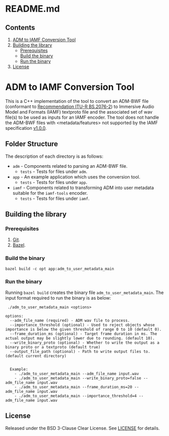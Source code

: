 # README.md

## Contents

1.  [ADM to IAMF Conversion Tool](#ADM-to-IAMF-Conversion-Tool)
2.  [Building the library](#ADM-Building-the-LibraryTool)
    -   [Prerequisites](#Prerequisites)
    -   [Build the binary](#Build-the-binary)
    -   [Run the binary](#Run-the-binary)
3.  [License](#License)

# ADM to IAMF Conversion Tool

This is a C++ implementation of the tool to convert an ADM-BWF file (conformant
to
[Recommendation ITU-R BS.2076-2](https://www.itu.int/dms_pubrec/itu-r/rec/bs/R-REC-BS.2076-2-201910-I!!PDF-E.pdf))
to Immersive Audio Model and Formats (IAMF) textproto file and the associated
set of wav file(s) to be used as inputs for an IAMF encoder. The tool does not
handle the ADM-BWF files with <metadata/features> not supported by the IAMF
specification [v1.0.0](https://aomediacodec.github.io/iamf/v1.0.0.html).

## Folder Structure

The description of each directory is as follows:

*   `adm` - Components related to parsing an ADM-BWF file.
    *   `tests` - Tests for files under `adm`.
*   `app` - An example application which uses the conversion tool.
    *   `tests` - Tests for files under `app`.
*   `iamf` - Components related to transforming ADM into user metadata suitable
    for the `iamf-tools` encoder.
    *   `tests` - Tests for files under `iamf`.

## Building the library

### Prerequisites

1.  [Git](https://git-scm.com/).
2.  [Bazel](https://bazel.build/start).

### Build the binary

```
bazel build -c opt app:adm_to_user_metadata_main
```

### Run the binary

Running `bazel build` creates the binary file `adm_to_user_metadata_main`. The
input format required to run the binary is as below:

```
 ./adm_to_user_metadata_main <options>

options:
  --adm_file_name (required) - ADM wav file to process.
  --importance_threshold (optional) - Used to reject objects whose importance is below the given threshold of range 0 to 10 (default 0).
  --frame_duration_ms (optional) - Target frame duration in ms. The actual output may be slightly lower due to rounding. (default 10).
  --write_binary_proto (optional) - Whether to write the output as a binary proto or a textproto (default true)
  --output_file_path (optional) - Path to write output files to. (default current directory)


  Example:
    - ./adm_to_user_metadata_main --adm_file_name input.wav
    - ./adm_to_user_metadata_main --write_binary_proto=false --adm_file_name input.wav
    - ./adm_to_user_metadata_main --frame_duration_ms=20 --adm_file_name input.wav
    - ./adm_to_user_metadata_main --importance_threshold=4 --adm_file_name input.wav
```

## License

Released under the BSD 3-Clause Clear License. See [LICENSE](LICENSE) for
details.
